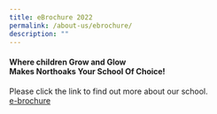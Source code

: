 ```yaml
---
title: eBrochure 2022
permalink: /about-us/ebrochure/
description: ""
---
```

#### Where children **Grow and Glow** <br>Makes Northoaks **Your School Of Choice!**  
  
Please click the link to find out more about our school.  
[e-brochure](https://go.gov.sg/northoaks-brochure)
